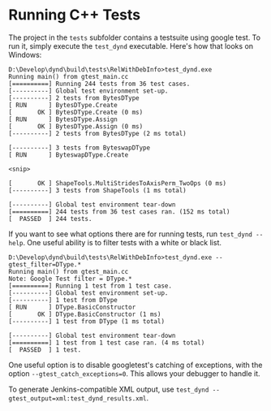 Running C++ Tests
=================

The project in the `tests` subfolder contains a testsuite
using google test. To run it, simply execute the `test_dynd`
executable. Here's how that looks on Windows:


    D:\Develop\dynd\build\tests\RelWithDebInfo>test_dynd.exe
    Running main() from gtest_main.cc
    [==========] Running 244 tests from 36 test cases.
    [----------] Global test environment set-up.
    [----------] 2 tests from BytesDType
    [ RUN      ] BytesDType.Create
    [       OK ] BytesDType.Create (0 ms)
    [ RUN      ] BytesDType.Assign
    [       OK ] BytesDType.Assign (0 ms)
    [----------] 2 tests from BytesDType (2 ms total)

    [----------] 3 tests from ByteswapDType
    [ RUN      ] ByteswapDType.Create

    <snip>

    [       OK ] ShapeTools.MultiStridesToAxisPerm_TwoOps (0 ms)
    [----------] 3 tests from ShapeTools (1 ms total)

    [----------] Global test environment tear-down
    [==========] 244 tests from 36 test cases ran. (152 ms total)
    [  PASSED  ] 244 tests.

If you want to see what options there are for running tests,
run `test_dynd --help`. One useful ability is to filter tests
with a white or black list.

    D:\Develop\dynd\build\tests\RelWithDebInfo>test_dynd.exe --gtest_filter=DType.*
    Running main() from gtest_main.cc
    Note: Google Test filter = DType.*
    [==========] Running 1 test from 1 test case.
    [----------] Global test environment set-up.
    [----------] 1 test from DType
    [ RUN      ] DType.BasicConstructor
    [       OK ] DType.BasicConstructor (1 ms)
    [----------] 1 test from DType (1 ms total)

    [----------] Global test environment tear-down
    [==========] 1 test from 1 test case ran. (4 ms total)
    [  PASSED  ] 1 test.

One useful option is to disable googletest's catching of exceptions,
with the option `--gtest_catch_exceptions=0`. This allows your debugger
to handle it.

To generate Jenkins-compatible XML output, use `test_dynd --gtest_output=xml:test_dynd_results.xml`.
